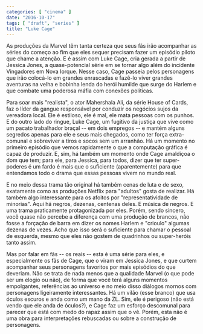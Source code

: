 ```yaml
---
categories: [ "cinema" ]
date: "2016-10-17"
tags: [ "draft", "series" ]
title: "Luke Cage"
---
```


As produções da Marvel têm tanta certeza que seus fãs irão acompanhar
as séries do começo ao fim que eles sequer precisam fazer um episódio
piloto que chame a atenção. E é assim com Luke Cage, cria gerada a
partir de Jessica Jones, a quase-potencial série em se tornar algo além
do incidente Vingadores em Nova Iorque. Nesse caso, Cage passeia pelos
personagens que irão colocá-lo em grandes enrascadas e fazê-lo viver
grandes aventuras na velha e bobinha lenda do herói humilde que surge
do Harlem e que combate uma poderosa máfia com conexões políticas.

Para soar mais "realista", o ator Mahershala Ali, da série House of
Cards, faz o líder da gangue responsável por conduzir os negócios sujos
da vereadora local. Ele é estiloso, ele é mal, ele mata pessoas com os
punhos. E do outro lado do ringue, Luke Cage, um fugitivo da justiça
que vive como um pacato trabalhador braçal -- em dois empregos -- e
mantém alguns segredos apenas para ele e seus mais chegados, como ter
força extra-comunal e sobreviver a tiros e socos sem um arranhão. Há um
momento no primeiro episódio que vemos rapidamente o que a computação
gráfica é capaz de produzir. E, sim, há também um momento onde Cage
amaldiçoa o dom que tem; para ele, para Jessica, para todos, dizer que
ter super-poderes é um fardo é mais que o suficiente (aparentemente)
para que entendamos todo o drama que essas pessoas vivem no mundo real.

E no meio dessa trama tão original há também cenas de luta
e de sexo, exatamente como as produções Netflix para "adultos"
gosta de realizar. Há também algo interessante para os afoitos por
"representatividade de minorias". Aqui há negros, dezenas, centenas
deles. E música de negros. E uma trama praticamente protagonizada por
eles. Porém, sendo sincero, você quase não percebe a diferença com
uma produção de brancos, não fosse a forçação de barra em dizer os
nomes Harlem e "crioulo" algumas dezenas de vezes. Acho que isso será o
suficiente para chamar o pessoal de esquerda, mesmo que eles não gostem
de quadrinhos ou super-heróis tanto assim.

Mas por falar em fãs -- os reais -- esta é uma série para eles,
e especialmente os fãs de Cage, que o viram em Jessica Jones, e
que curtem acompanhar seus personagens favoritos por mais episódios
do que deveriam. Não se trata de nada menos que a qualidade Marvel
(o que pode ser um elogio ou não), de forma que você terá alguns
momentos empolgantes, referências ao universo e no meio disso diálogos
mornos com personagens ligeiramente interessantes. Há um vilão (esse
branco) que usa óculos escuros e anda como um mano da ZL. Sim, ele
é perigoso (não está vendo que ele anda de óculos?), e Cage faz um
esforço descomunal para parecer que está com medo do rapaz assim que
o vê. Porém, esta não é uma obra para interpretações rebuscadas
ou sobre a construção de personagens.
